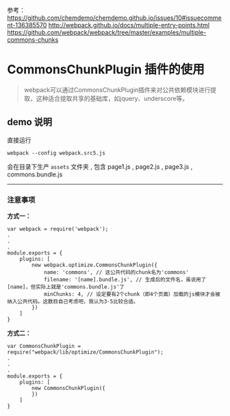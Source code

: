 

参考：
https://github.com/chemdemo/chemdemo.github.io/issues/10#issuecomment-136385570
http://webpack.github.io/docs/multiple-entry-points.html
https://github.com/webpack/webpack/tree/master/examples/multiple-commons-chunks


# CommonsChunkPlugin 插件的使用

> webpack可以通过CommonsChunkPlugin插件来对公共依赖模块进行提取，这种适合提取共享的基础库，如jquery、underscore等。



## demo 说明

直接运行

```
webpack --config webpack.src5.js
```

会在目录下生产 `assets` 文件夹 , 包含 page1.js , page2.js , page3.js , commons.bundle.js


---


### 注意事项

**方式一：**

```
var webpack = require('webpack');
.
.
.
module.exports = {
	plugins: [
		new webpack.optimize.CommonsChunkPlugin({
            name: 'commons', // 这公共代码的chunk名为'commons'
            filename: '[name].bundle.js', // 生成后的文件名，虽说用了[name]，但实际上就是'commons.bundle.js'了
            minChunks: 4, // 设定要有2个chunk（即4个页面）加载的js模块才会被纳入公共代码。这数目自己考虑吧，我认为3-5比较合适。
		})
	]
}
```


**方式二：**

```
var CommonsChunkPlugin = require("webpack/lib/optimize/CommonsChunkPlugin");
.
.
.
module.exports = {
	plugins: [
		new CommonsChunkPlugin({
		})
	]
}
```
